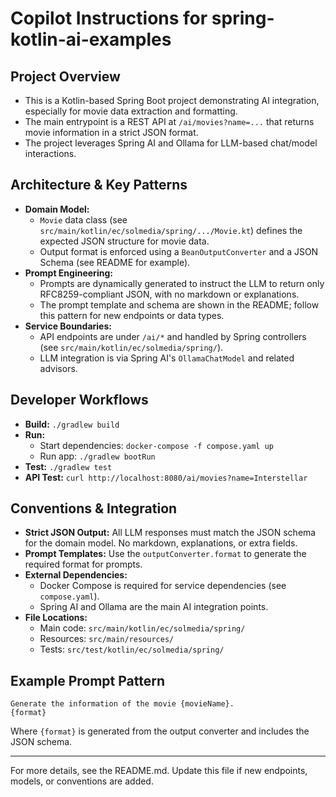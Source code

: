 # Copilot Instructions for spring-kotlin-ai-examples

## Project Overview
- This is a Kotlin-based Spring Boot project demonstrating AI integration, especially for movie data extraction and formatting.
- The main entrypoint is a REST API at `/ai/movies?name=...` that returns movie information in a strict JSON format.
- The project leverages Spring AI and Ollama for LLM-based chat/model interactions.

## Architecture & Key Patterns
- **Domain Model:**
  - `Movie` data class (see `src/main/kotlin/ec/solmedia/spring/.../Movie.kt`) defines the expected JSON structure for movie data.
  - Output format is enforced using a `BeanOutputConverter` and a JSON Schema (see README for example).
- **Prompt Engineering:**
  - Prompts are dynamically generated to instruct the LLM to return only RFC8259-compliant JSON, with no markdown or explanations.
  - The prompt template and schema are shown in the README; follow this pattern for new endpoints or data types.
- **Service Boundaries:**
  - API endpoints are under `/ai/*` and handled by Spring controllers (see `src/main/kotlin/ec/solmedia/spring/`).
  - LLM integration is via Spring AI's `OllamaChatModel` and related advisors.

## Developer Workflows
- **Build:** `./gradlew build`
- **Run:**
  - Start dependencies: `docker-compose -f compose.yaml up`
  - Run app: `./gradlew bootRun`
- **Test:** `./gradlew test`
- **API Test:** `curl http://localhost:8080/ai/movies?name=Interstellar`

## Conventions & Integration
- **Strict JSON Output:** All LLM responses must match the JSON schema for the domain model. No markdown, explanations, or extra fields.
- **Prompt Templates:** Use the `outputConverter.format` to generate the required format for prompts.
- **External Dependencies:**
  - Docker Compose is required for service dependencies (see `compose.yaml`).
  - Spring AI and Ollama are the main AI integration points.
- **File Locations:**
  - Main code: `src/main/kotlin/ec/solmedia/spring/`
  - Resources: `src/main/resources/`
  - Tests: `src/test/kotlin/ec/solmedia/spring/`

## Example Prompt Pattern
```
Generate the information of the movie {movieName}.
{format}
```
Where `{format}` is generated from the output converter and includes the JSON schema.

---
For more details, see the README.md. Update this file if new endpoints, models, or conventions are added.
